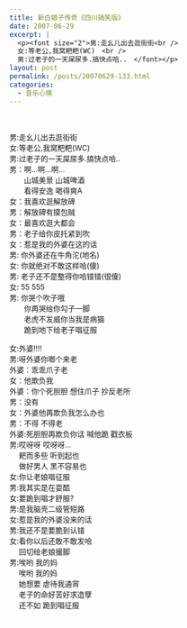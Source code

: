 ```yaml
---
title: 新白娘子传奇《四川搞笑版》
date: 2007-06-29
excerpt: |
  <p><font size="2">男:走幺儿出去逛街街<br />
  女:等老公,我窝粑粑(WC)　<br />
  男:过老子的一天屎尿多.搞快点哈..　</font></p>
layout: post
permalink: /posts/20070629-133.html
categories:
  - 音乐心情
---
```

<wbr></wbr><wbr></wbr>

<font size="2">男:走幺儿出去逛街街<br /> 女:等老公,我窝粑粑(WC)　<br /> 男:过老子的一天屎尿多.搞快点哈..　<br /> 男：啊&hellip;啊&hellip;啊&hellip;　<br /> 　　山城美景 山城啤酒　 <br /> 　　看得安逸 喝得爽A　<br /> 女：我喜欢逛解放碑　<br /> 男：解放碑有摸包贼　<br /> 女：最喜欢逛大都会　<br /> 男：老子给你皮托紧到吹　<br /> 女：惹是我的外婆在这的话　<br /> 男: 你外婆还在牛角沱(地名)　<br /> 女: 你就绝对不敢这样哈(傻)　<br /> 男: 老子还不是整得你哈错错(很傻)　<br /> 女: 55 555　 <br /> 男: 你哭个吹子哦　<br /> 　　你再哭给你勾子一脚　　　　<br /> 　　老虎不发威你当我是病猫　<br /> 　　跪到地下给老子唱征服　</p> <p>
  女:外婆!!!!　<br /> 男:呀外婆你啷个来老　<br /> 外婆：乖乖爪子老　<br /> 女：他欺负我　<br /> 外婆：你个死胆胆 想住爪子 抄反老所　<br /> 男：没有　 <br /> 女：外婆他再欺负我怎么办也　 <br /> 男：不得 不得老　<br /> 外婆:死胆胆再欺负你话 喊他跪 戳衣板　 <br /> 男:哎呀呀 哎呀呀&hellip; <br /> 　 耙而多些 听到起也　<br /> 　 做好男人 黑不容易也　<br /> 女:你让老娘唱征服　<br /> 男:我其实是在耍酷　<br /> 女:要跪到唱才舒服?　<br /> 男:是我脑壳二级管短路　　 <br /> 女:惹是我的外婆没来的话　<br /> 男:我还不是要脆到认错　<br /> 女:看你以后还敢不敢发哈　　 <br /> 　 回切给老娘撮脚　<br /> 男:唉哟 我的妈　<br /> 　 唉哟 我的妈　 <br /> 　 她想要 虐待我通宵　 <br /> 　 老子的命好苦好求造孽　<br /> 　 还不如 跪到唱征服<br /> <wbr></wbr></font><wbr></wbr><br /> <embed src="/attachments/date_200706/he.swf" width="1" height="1" type="application/x-shockwave-flash" scale="noborder" play="true" loop="true" menu="false">
  </embed>
</p>